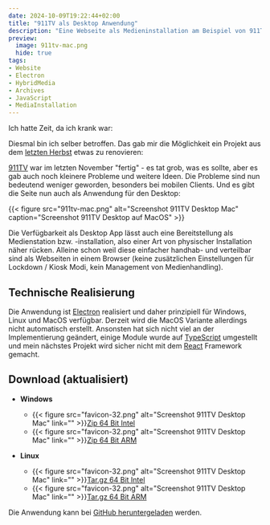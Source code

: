 ```yaml
---
date: 2024-10-09T19:22:44+02:00
title: "911TV als Desktop Anwendung"
description: "Eine Webseite als Medieninstallation am Beispiel von 911TV"
preview:
  image: 911tv-mac.png
  hide: true
tags:
- Website
- Electron
- HybridMedia
- Archives
- JavaScript
- MediaInstallation
---
```


Ich hatte Zeit, da ich krank war:

<!--more-->

Diesmal bin ich selber betroffen. Das gab mir die Möglichkeit ein Projekt aus dem [letzten Herbst](https://christianmahnke.de/post/911tv/) etwas zu renovieren:

[911TV](https://911tv.projektemacher.org/) war im letzten November "fertig" - es tat grob, was es sollte, aber es gab auch noch kleinere Probleme und weitere Ideen. Die Probleme sind nun bedeutend weniger geworden, besonders bei mobilen Clients. Und es gibt die Seite nun auch als Anwendung für den Desktop:

{{< figure src="911tv-mac.png" alt="Screenshot 911TV Desktop Mac" caption="Screenshot 911TV Desktop auf MacOS" >}}

Die Verfügbarkeit als Desktop App lässt auch eine Bereitstellung als Medienstation bzw. -installation, also einer Art von physischer Installation näher rücken. Alleine schon weil diese einfacher handhab- und verteilbar sind als Webseiten in einem Browser (keine zusätzlichen Einstellungen für Lockdown / Kiosk Modi, kein Management von Medienhandling).


## Technische Realisierung

Die Anwendung ist [Electron](https://www.electronjs.org/) realisiert und daher prinzipiell für Windows, Linux und MacOS verfügbar. Derzeit wird die MacOS Variante allerdings nicht automatisch erstellt.
Ansonsten hat sich nicht viel an der Implementierung geändert, einige Module wurde auf [TypeScript](https://www.typescriptlang.org/) umgestellt und mein nächstes Projekt wird sicher nicht mit dem [React](https://react.dev/) Framework gemacht.

## Download (aktualisiert)

* **Windows**
  * {{< figure src="favicon-32.png" alt="Screenshot 911TV Desktop Mac" link="" >}}[Zip 64 Bit Intel](https://github.com/cmahnke/911tv/releases/download/2024.10.21/911tv-win-x64.zip)
  * {{< figure src="favicon-32.png" alt="Screenshot 911TV Desktop Mac" link="" >}}[Zip 64 Bit ARM](https://github.com/cmahnke/911tv/releases/download/2024.10.21/911tv-win-arm64.zip)

* **Linux**
  * {{< figure src="favicon-32.png" alt="Screenshot 911TV Desktop Mac" link="" >}}[Tar.gz 64 Bit Intel](https://github.com/cmahnke/911tv/releases/download/2024.10.21/911tv-linux-amd64.tgz)
  * {{< figure src="favicon-32.png" alt="Screenshot 911TV Desktop Mac" link="" >}}[Tar.gz 64 Bit ARM](https://github.com/cmahnke/911tv/releases/download/2024.10.21/911tv-linux-arm64.tgz)

Die Anwendung kann bei [GitHub heruntergeladen](https://github.com/cmahnke/911tv/releases) werden.
